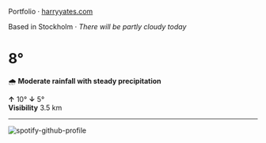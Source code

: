 Portfolio · [harryyates.com](https://harryyates.com)

<!-- WEATHER_START -->
Based in Stockholm · *There will be partly cloudy today*

# 8°
🌧️ **Moderate rainfall with steady precipitation**

**↑** 10° **↓** 5°  
**Visibility** 3.5 km

---
<!-- WEATHER_END -->

<p align="left">
  <a>
    <img src="https://spotify-github-profile.kittinanx.com/api/view?uid=bigbello&cover_image=true&theme=natemoo-re&show_offline=true&background_color=121212&interchange=false&bar_color=53b14f&bar_color_cover=false" alt="spotify-github-profile">
  </a>
</p>